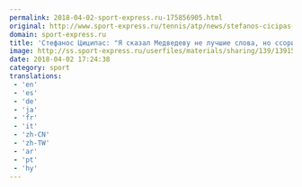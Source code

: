 ```yaml
---
permalink: 2018-04-02-sport-express.ru-175856905.html
original: http://www.sport-express.ru/tennis/atp/news/stefanos-cicipas-ya-skazal-medvedevu-ne-luchshie-slova-no-ssoritsya-ne-hotel-1391576/
domain: sport-express.ru
title: 'Стефанос Циципас: "Я сказал Медведеву не лучшие слова, но ссориться не хотел"'
image: http://ss.sport-express.ru/userfiles/materials/sharing/139/1391576.jpg
date: 2018-04-02 17:24:38
category: sport
translations: 
 - 'en'
 - 'es'
 - 'de'
 - 'ja'
 - 'fr'
 - 'it'
 - 'zh-CN'
 - 'zh-TW'
 - 'ar'
 - 'pt'
 - 'hy'
---
```


